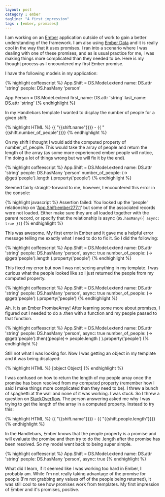 ```yaml
---
layout: post
category : ember
tagline: "A first impression"
tags : [ember, promises]
---
```


I am working on an [Ember](emberjs.com) application outside of work to gain a
better understanding of the framework. I am also using [Ember
Data](https://github.com/emberjs/data) and it is really cool in the way that it
uses promises. I ran into a scenario where I was dealing with one of these
promises, and as is usual practice for me, I was making things more complicated
than they needed to be. Here is my thought process as I encountered my first
Ember promise.

I have the following models in my application:

{% highlight coffeescript %}
App.Shift = DS.Model.extend
  name: DS.attr 'string'
  people: DS.hasMany 'person'

App.Person = DS.Model.extend
  first_name: DS.attr 'string'
  last_name: DS.attr 'string'
{% endhighlight %}

In my Handlebars template I wanted to display the number of people for a given
shift:

{% highlight HTML %}
  {{ "{{shift.name"}}}} - {{ "{{shift.number_of_people"}}}}
{% endhighlight %}

On my shift I thought I would add the computed property of number_of_people.
This would take the array of people and return the length of the array (as some
more experienced ember people will notice, I'm doing a lot of things wrong but
we will fix it by the end).

{% highlight coffeescript %}
App.Shift = DS.Model.extend
  name: DS.attr 'string'
  people: DS.hasMany 'person'
  number_of_people: (->
    @get('people').length
  ).property('people')
{% endhighlight %}

Seemed fairly straight-forward to me, however, I encountered this error in the
console:


{% highlight javascript %}
  Assertion failed: You looked up the 'people' relationship on
  '<App.Shift:ember277:1>' but some of the associated records were not
  loaded. Either make sure they are all loaded together with the parent record,
  or specify that the relationship is async (`DS.hasMany({ async: true })`)
{% endhighlight %}

This was awesome. My first error in Ember and it gave me a helpful error
message telling me exactly what I need to do to fix it. So I did the following:

{% highlight coffeescript %}
App.Shift = DS.Model.extend
  name: DS.attr 'string'
  people: DS.hasMany 'person', async: true
  number_of_people: (->
    @get('people').length
  ).property('people')
{% endhighlight %}

This fixed my error but now I was not seeing anything in my template. I was
curious what the people looked like so I just returned the people from my
computed property.

{% highlight coffeescript %}
App.Shift = DS.Model.extend
  name: DS.attr 'string'
  people: DS.hasMany 'person', async: true
  number_of_people: (->
    @get('people')
  ).property('people')
{% endhighlight %}

Ah. It is an Ember PromiseArray! After learning some more about promises, I
figured out I needed to do a .then with a function and my people passed to that
function.

{% highlight coffeescript %}
App.Shift = DS.Model.extend
  name: DS.attr 'string'
  people: DS.hasMany 'person', async: true
  number_of_people: (->
    @get('people').then((people)->
      people.length
    )
  ).property('people')
{% endhighlight %}

Still not what I was looking for. Now I was getting an object in my template
and it was being displayed:

{% highlight HTML %}
  [object Object]
{% endhighlight %}

I was confused on how to return the length of my people array once the promise
has been resolved from my computed property (remember how I said I make things
more complicated than they need to be). I threw a bunch of spaghetti at the
wall and none of it was working. I was stuck. So I threw a question on
[StackOverflow](http://www.stackoverflow.com). The person answering asked me
why I was trying to get the length of the array in a computed property. Instead
to try this:

{% highlight HTML %}
  {{ "{{shift.name"}}}} - {{ "{{shift.people.length"}}}}
{% endhighlight %}

In the Handlebars, Ember knows that the people property is a promise and will
evaluate the promise and then try to do the .length after the promise has been
resolved. So my model went back to being super simple.

{% highlight coffeescript %}
App.Shift = DS.Model.extend
  name: DS.attr 'string'
  people: DS.hasMany 'person', async: true
{% endhighlight %}

What did I learn, if it seemed like I was working too hard in Ember, I probably
am. While I'm not really taking advantage of the promise for people (I'm not
grabbing any values off of the people being returned), it was still cool to see
how promises work from templates. My first impression of Ember and it's
promises, positive.
